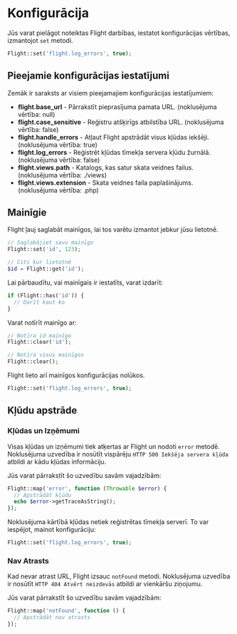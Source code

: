 # Konfigurācija

Jūs varat pielāgot noteiktas Flight darbības, iestatot konfigurācijas vērtības, izmantojot `set` metodi.

```php
Flight::set('flight.log_errors', true);
```

## Pieejamie konfigurācijas iestatījumi

Zemāk ir saraksts ar visiem pieejamajiem konfigurācijas iestatījumiem:

- **flight.base_url** - Pārrakstīt pieprasījuma pamata URL. (noklusējuma vērtība: null)
- **flight.case_sensitive** - Reģistru atšķirīgs atbilstība URL. (noklusējuma vērtība: false)
- **flight.handle_errors** - Atļaut Flight apstrādāt visus kļūdas iekšēji. (noklusējuma vērtība: true)
- **flight.log_errors** - Reģistrēt kļūdas tīmekļa servera kļūdu žurnālā. (noklusējuma vērtība: false)
- **flight.views.path** - Katalogs, kas satur skata veidnes failus. (noklusējuma vērtība: ./views)
- **flight.views.extension** - Skata veidnes faila paplašinājums. (noklusējuma vērtība: .php)

## Mainīgie

Flight ļauj saglabāt mainīgos, lai tos varētu izmantot jebkur jūsu lietotnē.

```php
// Saglabājiet savu mainīgo
Flight::set('id', 123);

// Cits kur lietotnē
$id = Flight::get('id');
```
Lai pārbaudītu, vai mainīgais ir iestatīts, varat izdarīt:

```php
if (Flight::has('id')) {
  // Darīt kaut ko
}
```

Varat notīrīt mainīgo ar:

```php
// Notīra id mainīgo
Flight::clear('id');

// Notīra visus mainīgos
Flight::clear();
```

Flight lieto arī mainīgos konfigurācijas nolūkos.

```php
Flight::set('flight.log_errors', true);
```

## Kļūdu apstrāde

### Kļūdas un Izņēmumi

Visas kļūdas un izņēmumi tiek atķertas ar Flight un nodoti `error` metodē.
Noklusējuma uzvedība ir nosūtīt vispārēju `HTTP 500 Iekšēja servera kļūda`
atbildi ar kādu kļūdas informāciju.

Jūs varat pārrakstīt šo uzvedību savām vajadzībām:

```php
Flight::map('error', function (Throwable $error) {
  // Apstrādāt kļūdu
  echo $error->getTraceAsString();
});
```

Noklusējuma kārtībā kļūdas netiek reģistrētas tīmekļa serverī. To var iespējot,
mainot konfigurāciju:

```php
Flight::set('flight.log_errors', true);
```

### Nav Atrasts

Kad nevar atrast URL, Flight izsauc `notFound` metodi. Noklusējuma
uzvedība ir nosūtīt `HTTP 404 Atvērt neizdevās` atbildi ar vienkāršu ziņojumu.

Jūs varat pārrakstīt šo uzvedību savām vajadzībām:

```php
Flight::map('notFound', function () {
  // Apstrādāt nav atrasts
});
```
